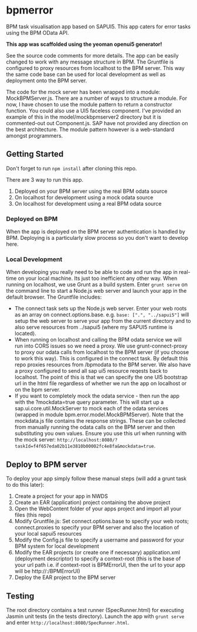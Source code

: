 # bpmerror

BPM task visualisation app based on SAPUI5. This app caters for error tasks using the BPM OData API.

__This app was scaffolded using the yeoman openui5 generator!__

See the source code comments for more details. The app can be easily changed to work with any message structure in BPM.
The Gruntfile is configured to proxy resources from localhost to the BPM server. This way the same code base can be used for local development as well as deployment onto the BPM server.

The code for the mock server has been wrapped into a module: MockBPMServer.js. There are a number of ways to structure a module. For now, I have chosen to use the module pattern to return a constructor function. You could also use a UI5 faceless component. I've provided an example of this in the model/mockbpmserver2 directory but it is commented-out out Component.js. SAP have not provided any direction on the best architecture. The module pattern however is a web-standard amongst programmers.

## Getting Started
Don't forget to run ```npm install``` after cloning this repo.

There are 3 way to run this app.

1. Deployed on your BPM server using the real BPM odata source
2. On localhost for development using a mock odata source
3. On localhost for development using a real BPM odata source

### Deployed on BPM
When the app is deployed on the BPM server authentication is handled by BPM. Deploying is a particularly slow process so you don't want to develop here.

### Local Development
When developing you really need to be able to code and run the app in real-time on your local machine. Its just too inefficient any other way.
When running on localhost, we use Grunt as a build system. Enter ```grunt serve``` on the command line to start a Node.js web server and launch your app in the default browser.
The Gruntfile includes:

* The connect task sets up the Node.js web server. Enter your web roots as an array on connect.options.base. e.g. ```base: [".", "../sapui5"]``` will setup the web server to serve your app from the current directory and to also serve resources from ../sapui5 (where my SAPUI5 runtime is located).
* When running on localhost and calling the BPM odata service we will run into CORS issues so we need a proxy. We use grunt-connect-proxy to proxy our odata calls from localhost to the BPM server (if you choose to work this way). This is configured in the connect task. By default this repo proxies resources from /bpmodata to the BPM server. We also have a proxy configured to send all sap ui5 resource reqests back to localhost. The point of this is that we can specify the one UI5 bootstrap url in the html file regardless of whether we run the app on localhost or on the bpm server.
* If you want to completely mock the odata service - then run the app with the ?mockdata=true query parameter. This will start up a sap.ui.core.util.MockServer to mock each of the odata services (wrapped in module bpm.error.model.MockBPMServer). Note that the mockdata.js file contains the response strings. These can be collected from manually running the odata calls on the BPM server and then substituting you own values. Ensure you use this url when running with the mock server: ```http://localhost:8080/?taskId=f4f657eda02b11e3810b00002fc4e8fa&mockdata=true```.

## Deploy to BPM server
To deploy your app simply follow these manual steps (will add a grunt task to do this later):

1. Create a project for your app in NWDS
2. Create an EAR (application) project containing the above project
3. Open the WebContent folder of your apps project and import all your files (this repo)
4. Modify Gruntfile.js: Set connect.options.base to specify your web roots; connect.proxies to specify your BPM server and also the location of your local sapui5 resources
5. Modify the Config.js file to specify a username and password for your BPM system for local development
5. Modify the EAR projects (or create one if necessary) application.xml (deployment descriptor) to specify a context-root (this is the base of your url path i.e. if context-root is BPMErrorUI, then the url to your app will be http://<server>:<port>/BPMErrorUI)
5. Deploy the EAR project to the BPM server

## Testing
The root directory contains a test runner (SpecRunner.html) for executing Jasmin unit tests (in the tests directory). Launch the app with ```grunt serve``` and enter ```http://localhost:8080/SpecRunner.html```.
